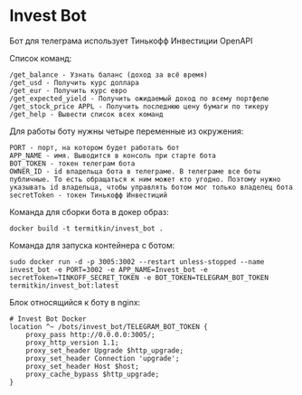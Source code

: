# Invest Bot

Бот для телеграма использует Тинькофф Инвестиции OpenAPI

Список команд:

```
/get_balance - Узнать баланс (доход за всё время)
/get_usd - Получить курс доллара
/get_eur - Получить курс евро
/get_expected_yield - Получить ожидаемый доход по всему портфелю
/get_stock_price APPL - Получить последнюю цену бумаги по тикеру
/get_help - Вывести список всех команд
```

Для работы боту нужны четыре переменные из окружения:

```
PORT - порт, на котором будет работать бот
APP_NAME - имя. Выводится в консоль при старте бота
BOT_TOKEN - токен телеграм бота
OWNER_ID - id владельца бота в телеграме. В телеграме все боты публичные. То есть обращаться к ним может кто угодно. Поэтому нужно указывать id владельца, чтобы управлять ботом мог только владелец бота
secretToken - токен Тинькофф Инвестиций
```

Команда для сборки бота в докер образ:

```
docker build -t termitkin/invest_bot .
```

Команда для запуска контейнера с ботом:

```
sudo docker run -d -p 3005:3002 --restart unless-stopped --name invest_bot -e PORT=3002 -e APP_NAME=Invest_bot -e secretToken=TINKOFF_SECRET_TOKEN -e BOT_TOKEN=TELEGRAM_BOT_TOKEN termitkin/invest_bot:latest
```

Блок относящийся к боту в nginx:

```
# Invest Bot Docker
location ^~ /bots/invest_bot/TELEGRAM_BOT_TOKEN {
    proxy_pass http://0.0.0.0:3005/;
    proxy_http_version 1.1;
    proxy_set_header Upgrade $http_upgrade;
    proxy_set_header Connection 'upgrade';
    proxy_set_header Host $host;
    proxy_cache_bypass $http_upgrade;
}
```
